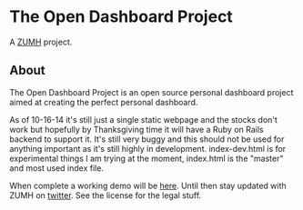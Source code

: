 # The Open Dashboard Project
A [ZUMH](http://zumh.org) project.

## About
The Open Dashboard Project is an open source personal dashboard project aimed at creating the perfect personal dashboard.

As of 10-16-14 it's still just a single static webpage and the stocks don't work but hopefully by Thanksgiving time it will have a Ruby on Rails backend to support it. It's still very buggy and this should not be used for anything important as it's still highly in development. index-dev.html is for experimental things I am trying at the moment, index.html is the "master" and most used index file.

When complete a working demo will be [here](http://dash.zumh.org). Until then stay updated with ZUMH on [twitter](https://twitter.com/ZUMH_tweets). See the license for the legal stuff.
